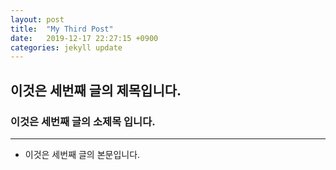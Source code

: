 ```yaml
---
layout: post
title:  "My Third Post"
date:   2019-12-17 22:27:15 +0900
categories: jekyll update
---
```


## 이것은 세번째 글의 제목입니다.

### 이것은 세번째 글의 소제목 입니다.

---

- 이것은 세번째 글의 본문입니다.